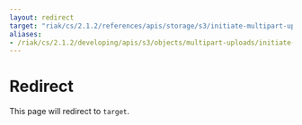 ```yaml
---
layout: redirect
target: "riak/cs/2.1.2/references/apis/storage/s3/initiate-multipart-upload"
aliases:
- /riak/cs/2.1.2/developing/apis/s3/objects/multipart-uploads/initiate-multipart-upload
---
```


# Redirect

This page will redirect to `target`.
